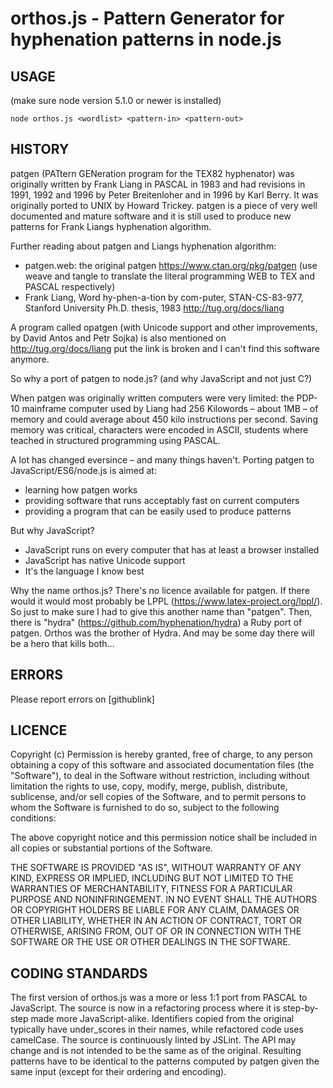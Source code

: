 # orthos.js - Pattern Generator for hyphenation patterns in node.js

## USAGE
(make sure node version 5.1.0 or newer is installed)

`node orthos.js <wordlist> <pattern-in> <pattern-out>`

## HISTORY
patgen (PATtern GENeration program for the TEX82 hyphenator) was originally
written by Frank Liang in PASCAL in 1983 and had revisions in 1991, 1992
and 1996 by Peter Breitenloher and in 1996 by Karl Berry. It was originally
ported to UNIX by Howard Trickey.
patgen is a piece of very well documented and mature software and it is
still used to produce new patterns for Frank Liangs hyphenation algorithm.

Further reading about patgen and Liangs hyphenation algorithm:
- patgen.web: the original patgen
  https://www.ctan.org/pkg/patgen
  (use weave and tangle to translate the literal programming WEB
  to TEX and PASCAL respectively)
- Frank  Liang,  Word hy-phen-a-tion by com-puter, STAN-CS-83-977,
  Stanford University Ph.D. thesis, 1983
  http://tug.org/docs/liang

A program called opatgen (with Unicode support and other improvements, by
David Antos and Petr Sojka) is also mentioned on http://tug.org/docs/liang
put the link is broken and I can't find this software anymore.

So why a port of patgen to node.js? (and why JavaScript and not just C?)

When patgen was originally written computers were very limited: the PDP-10
mainframe computer used by Liang had 256 Kilowords – about 1MB – of memory
and could average about 450 kilo instructions per second.
Saving memory was critical, characters were encoded in ASCII, students where
teached in structured programming using PASCAL.

A lot has changed eversince – and many things haven't. Porting patgen to
JavaScript/ES6/node.js is aimed at:
- learning how patgen works
- providing software that runs acceptably fast on current computers
- providing a program that can be easily used to produce patterns

But why JavaScript?
- JavaScript runs on every computer that has at least a browser installed
- JavaScript has native Unicode support
- It's the language I know best

Why the name orthos.js?
There's no licence available for patgen. If there would it would most probably
be LPPL (https://www.latex-project.org/lppl/). So just to make sure I had to
give this another name than "patgen".
Then, there is "hydra" (https://github.com/hyphenation/hydra) a Ruby port of
patgen. Orthos was the brother of Hydra.
And may be some day there will be a hero that kills both…

## ERRORS
Please report errors on [githublink]

## LICENCE
Copyright (c) <year> <copyright holders>
Permission is hereby granted, free of charge, to any person obtaining a copy
of this software and associated documentation files (the "Software"), to
deal in the Software without restriction, including without limitation the
rights to use, copy, modify, merge, publish, distribute, sublicense, and/or
sell copies of the Software, and to permit persons to whom the Software is
furnished to do so, subject to the following conditions:

The above copyright notice and this permission notice shall be included
in all copies or substantial portions of the Software.

THE SOFTWARE IS PROVIDED "AS IS", WITHOUT WARRANTY OF ANY KIND, EXPRESS OR
IMPLIED, INCLUDING BUT NOT LIMITED TO THE WARRANTIES OF MERCHANTABILITY,
FITNESS FOR A PARTICULAR PURPOSE AND NONINFRINGEMENT. IN NO EVENT SHALL
THE AUTHORS OR COPYRIGHT HOLDERS BE LIABLE FOR ANY CLAIM, DAMAGES OR OTHER
LIABILITY, WHETHER IN AN ACTION OF CONTRACT, TORT OR OTHERWISE, ARISING FROM,
OUT OF OR IN CONNECTION WITH THE SOFTWARE OR THE USE OR OTHER DEALINGS IN THE SOFTWARE.

## CODING STANDARDS
The first version of orthos.js was a more or less 1:1 port from PASCAL to JavaScript.
The source is now in a refactoring process where it is step-by-step made
more JavaScript-alike.
Identifiers copied from the original typically have under_scores in their
names, while refactored code uses camelCase.
The source is continuously linted by JSLint.
The API may change and is not intended to be the same as of the original.
Resulting patterns have to be identical to the patterns computed by patgen
given the same input (except for their ordering and encoding).
